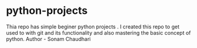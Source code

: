 # python-projects
Thia repo has simple beginer python projects . I created this repo to get used to with git and its functionality and also mastering the basic concept of python.
Author - Sonam Chaudhari

